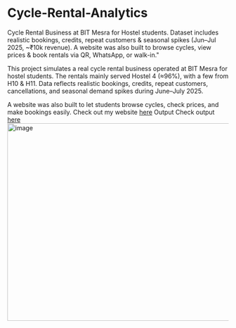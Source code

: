 # Cycle-Rental-Analytics
Cycle Rental Business at BIT Mesra for Hostel students. Dataset includes realistic bookings, credits, repeat customers &amp; seasonal spikes (Jun–Jul 2025, ~₹10k revenue). A website was also built to browse cycles, view prices &amp; book rentals via QR, WhatsApp, or walk-in."

This project simulates a real cycle rental business operated at BIT Mesra for hostel students. The rentals mainly served Hostel 4 (≈96%), with a few from H10 & H11.
Data reflects realistic bookings, credits, repeat customers, cancellations, and seasonal demand spikes during June–July 2025.

A website was also built to let students browse cycles, check prices, and make bookings easily. 
Check out my website [here](https://bitcyclerentals.netlify.app/)
Output
Check output [here](https://docs.google.com/spreadsheets/d/1b5njVjLh2m9u20CmJujBHW-93dcboIZKoEoGCc2uVKU/edit?gid=0#gid=0&fvid=1939669188)
<img width="536" height="449" alt="image" src="https://github.com/user-attachments/assets/346756d6-8771-4524-b1ed-2008b8d2bd75" />
